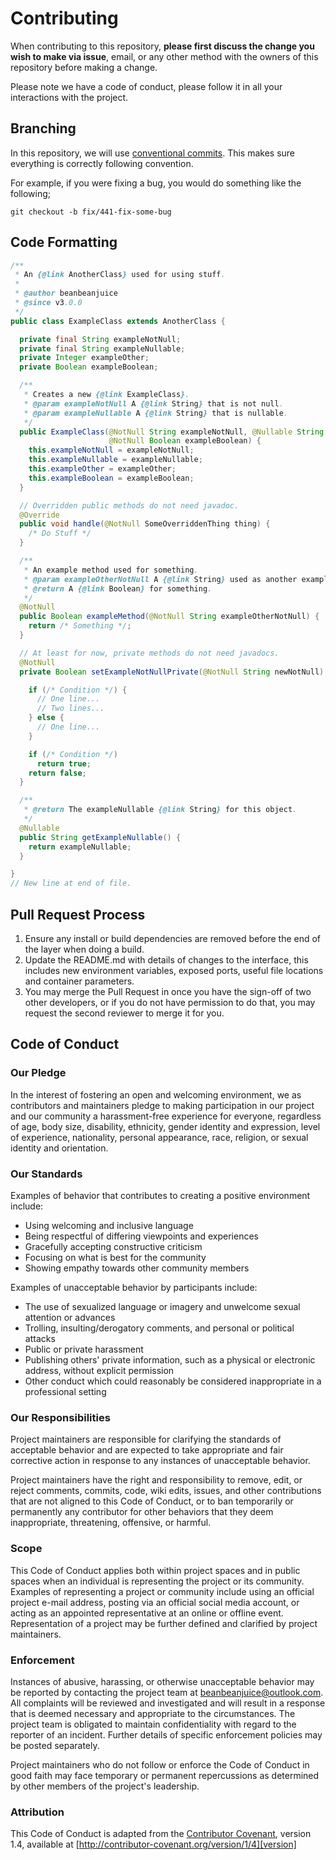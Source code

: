 # Contributing

When contributing to this repository, **please first discuss the change you wish to make via issue**,
email, or any other method with the owners of this repository before making a change. 

Please note we have a code of conduct, please follow it in all your interactions with the project.

## Branching

In this repository, we will use [conventional commits](https://www.conventionalcommits.org/en/v1.0.0/). This makes sure everything is correctly following convention.

For example, if you were fixing a bug, you would do something like the following;

```shell
git checkout -b fix/441-fix-some-bug
```

## Code Formatting

```JAVA
/**
 * An {@link AnotherClass} used for using stuff.
 * 
 * @author beanbeanjuice
 * @since v3.0.0
 */
public class ExampleClass extends AnotherClass {

  private final String exampleNotNull;
  private final String exampleNullable;
  private Integer exampleOther;
  private Boolean exampleBoolean;

  /**
   * Creates a new {@link ExampleClass}.
   * @param exampleNotNull A {@link String} that is not null.
   * @param exampleNullable A {@link String} that is nullable.
   */
  public ExampleClass(@NotNull String exampleNotNull, @Nullable String exampleNullable, @NotNull Integer exampleOther,
                      @NotNull Boolean exampleBoolean) {
    this.exampleNotNull = exampleNotNull;
    this.exampleNullable = exampleNullable;
    this.exampleOther = exampleOther;
    this.exampleBoolean = exampleBoolean;
  }

  // Overridden public methods do not need javadoc.
  @Override
  public void handle(@NotNull SomeOverriddenThing thing) {
    /* Do Stuff */
  }

  /**
   * An example method used for something.
   * @param exampleOtherNotNull A {@link String} used as another example.
   * @return A {@link Boolean} for something.
   */
  @NotNull
  public Boolean exampleMethod(@NotNull String exampleOtherNotNull) {
    return /* Something */;
  }

  // At least for now, private methods do not need javadocs.
  @NotNull
  private Boolean setExampleNotNullPrivate(@NotNull String newNotNull) {

    if (/* Condition */) {
      // One line...
      // Two lines...
    } else {
      // One line...
    }

    if (/* Condition */)
      return true;
    return false;
  }

  /**
   * @return The exampleNullable {@link String} for this object.
   */
  @Nullable
  public String getExampleNullable() {
    return exampleNullable;
  }

}
// New line at end of file.
```

## Pull Request Process

1. Ensure any install or build dependencies are removed before the end of the layer when doing a 
   build.
2. Update the README.md with details of changes to the interface, this includes new environment 
   variables, exposed ports, useful file locations and container parameters.
3. You may merge the Pull Request in once you have the sign-off of two other developers, or if you 
   do not have permission to do that, you may request the second reviewer to merge it for you.

## Code of Conduct

### Our Pledge

In the interest of fostering an open and welcoming environment, we as
contributors and maintainers pledge to making participation in our project and
our community a harassment-free experience for everyone, regardless of age, body
size, disability, ethnicity, gender identity and expression, level of experience,
nationality, personal appearance, race, religion, or sexual identity and
orientation.

### Our Standards

Examples of behavior that contributes to creating a positive environment
include:

* Using welcoming and inclusive language
* Being respectful of differing viewpoints and experiences
* Gracefully accepting constructive criticism
* Focusing on what is best for the community
* Showing empathy towards other community members

Examples of unacceptable behavior by participants include:

* The use of sexualized language or imagery and unwelcome sexual attention or
advances
* Trolling, insulting/derogatory comments, and personal or political attacks
* Public or private harassment
* Publishing others' private information, such as a physical or electronic
  address, without explicit permission
* Other conduct which could reasonably be considered inappropriate in a
  professional setting

### Our Responsibilities

Project maintainers are responsible for clarifying the standards of acceptable
behavior and are expected to take appropriate and fair corrective action in
response to any instances of unacceptable behavior.

Project maintainers have the right and responsibility to remove, edit, or
reject comments, commits, code, wiki edits, issues, and other contributions
that are not aligned to this Code of Conduct, or to ban temporarily or
permanently any contributor for other behaviors that they deem inappropriate,
threatening, offensive, or harmful.

### Scope

This Code of Conduct applies both within project spaces and in public spaces
when an individual is representing the project or its community. Examples of
representing a project or community include using an official project e-mail
address, posting via an official social media account, or acting as an appointed
representative at an online or offline event. Representation of a project may be
further defined and clarified by project maintainers.

### Enforcement

Instances of abusive, harassing, or otherwise unacceptable behavior may be
reported by contacting the project team at [beanbeanjuice@outlook.com](beanbeanjuice@outlook.com). All
complaints will be reviewed and investigated and will result in a response that
is deemed necessary and appropriate to the circumstances. The project team is
obligated to maintain confidentiality with regard to the reporter of an incident.
Further details of specific enforcement policies may be posted separately.

Project maintainers who do not follow or enforce the Code of Conduct in good
faith may face temporary or permanent repercussions as determined by other
members of the project's leadership.

### Attribution

This Code of Conduct is adapted from the [Contributor Covenant][homepage], version 1.4,
available at [http://contributor-covenant.org/version/1/4][version]

[homepage]: http://contributor-covenant.org
[version]: http://contributor-covenant.org/version/1/4/
